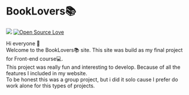 # BookLovers📚 

![](https://visitor-badge.glitch.me/badge?page_id=anmol098.anmol098)
[![Open Source Love](https://badges.frapsoft.com/os/v1/open-source.svg?v=102)](https://github.com/ellerbrock/open-source-badge/)


Hi everyone 👋 <br>
Welcome to the BookLovers📚 site. This site was build as my final project for Front-end course💻. <br> 
This project was really fun and interesting to develop. Because of all the features I included in my website. <br>
To be honest this was a group project, but i did it solo cause I prefer do work alone for this types of projects.
